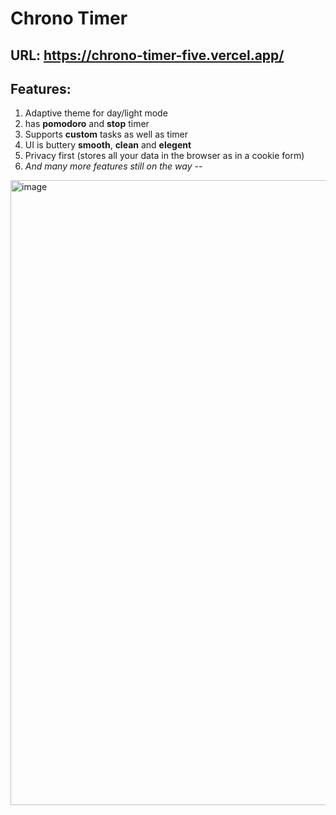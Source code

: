 # Chrono Timer
## URL: https://chrono-timer-five.vercel.app/
## Features:
1. Adaptive theme for day/light mode
2. has **pomodoro** and **stop** timer
3. Supports **custom** tasks as well as timer
4. UI is buttery **smooth**, **clean** and **elegent**
5. Privacy first (stores all your data in the browser as in a cookie form)
6. *And many more features still on the way*
--
<img width="1708" height="1000" alt="image" src="https://github.com/user-attachments/assets/ec6573b6-bde5-4864-bb47-a532c992d5b2" />
